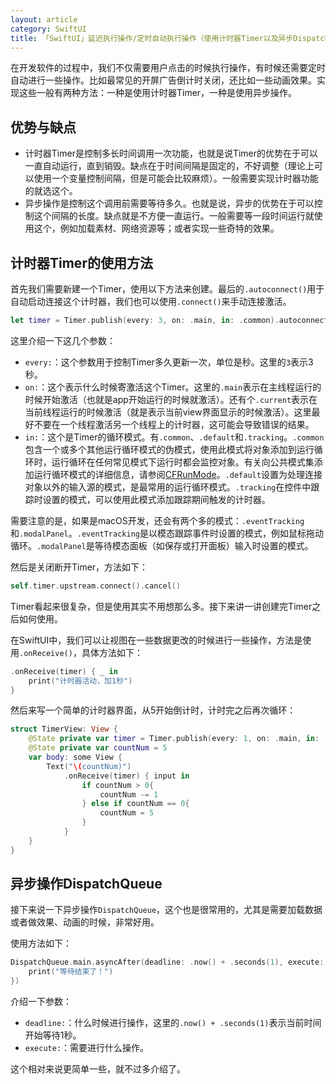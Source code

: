 ```yaml
---
layout: article
category: SwiftUI
title: 「SwiftUI」延迟执行操作/定时自动执行操作（使用计时器Timer以及异步DispatchQueue.main.asyncAfter）
---
```

<!-- excerpt-start -->
在开发软件的过程中，我们不仅需要用户点击的时候执行操作，有时候还需要定时自动进行一些操作。比如最常见的开屏广告倒计时关闭，还比如一些动画效果。实现这些一般有两种方法：一种是使用计时器Timer，一种是使用异步操作。

## 优势与缺点
 - 计时器Timer是控制多长时间调用一次功能，也就是说Timer的优势在于可以一直自动运行，直到销毁。缺点在于时间间隔是固定的，不好调整（理论上可以使用一个变量控制间隔，但是可能会比较麻烦）。一般需要实现计时器功能的就选这个。
 - 异步操作是控制这个调用前需要等待多久。也就是说，异步的优势在于可以控制这个间隔的长度。缺点就是不方便一直运行。一般需要等一段时间运行就使用这个，例如加载素材、网络资源等；或者实现一些奇特的效果。

## 计时器Timer的使用方法
首先我们需要新建一个Timer，使用以下方法来创建。最后的`.autoconnect()`用于自动启动连接这个计时器，我们也可以使用`.connect()`来手动连接激活。

```swift
let timer = Timer.publish(every: 3, on: .main, in: .common).autoconnect()
```

这里介绍一下这几个参数：

 - `every:`：这个参数用于控制Timer多久更新一次，单位是秒。这里的`3`表示3秒。
 - `on:`：这个表示什么时候寄激活这个Timer。这里的`.main`表示在主线程运行的时候开始激活（也就是app开始运行的时候就激活）。还有个`.current`表示在当前线程运行的时候激活（就是表示当前view界面显示的时候激活）。这里最好不要在一个线程激活另一个线程上的计时器，这可能会导致错误的结果。
 - `in:`：这个是Timer的循环模式。有`.common`、`.default`和`.tracking`。`.common`包含一个或多个其他运行循环模式的伪模式，使用此模式将对象添加到运行循环时，运行循环在任何常见模式下运行时都会监控对象。有关向公共模式集添加运行循环模式的详细信息，请参阅[CFRunMode](https://developer.apple.com/documentation/corefoundation/1542137-cfrunloopaddcommonmode)。`.default`设置为处理连接对象以外的输入源的模式，是最常用的运行循环模式。`.tracking`在控件中跟踪时设置的模式，可以使用此模式添加跟踪期间触发的计时器。

需要注意的是，如果是macOS开发，还会有两个多的模式：`.eventTracking`和`.modalPanel`。`.eventTracking`是以模态跟踪事件时设置的模式，例如鼠标拖动循环。`.modalPanel`是等待模态面板（如保存或打开面板）输入时设置的模式。

然后是关闭断开Timer，方法如下：

```swift
self.timer.upstream.connect().cancel()
```

Timer看起来很复杂，但是使用其实不用想那么多。接下来讲一讲创建完Timer之后如何使用。

在SwiftUI中，我们可以让视图在一些数据更改的时候进行一些操作，方法是使用`.onReceive()`，具体方法如下：

```swift
.onReceive(timer) { _ in
	print("计时器活动，加1秒")
}                                 
```
然后来写一个简单的计时器界面，从5开始倒计时，计时完之后再次循环：

```swift
struct TimerView: View {
    @State private var timer = Timer.publish(every: 1, on: .main, in: .common).autoconnect()
    @State private var countNum = 5
    var body: some View {
        Text("\(countNum)")
            .onReceive(timer) { input in
                if countNum > 0{
                    countNum -= 1
                } else if countNum == 0{
                    countNum = 5
                }
            }
    }
}
```

## 异步操作DispatchQueue
接下来说一下异步操作`DispatchQueue`，这个也是很常用的，尤其是需要加载数据或者做效果、动画的时候，非常好用。

使用方法如下：

```swift
DispatchQueue.main.asyncAfter(deadline: .now() + .seconds(1), execute: {
    print("等待结束了！")
})
```

介绍一下参数：

 - `deadline:`：什么时候进行操作，这里的`.now() + .seconds(1)`表示当前时间开始等待1秒。
 - `execute:`：需要进行什么操作。

这个相对来说更简单一些，就不过多介绍了。